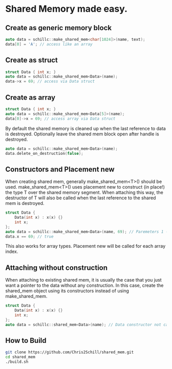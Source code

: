
# Shared Memory made easy.

## Create as generic memory block
```C++
auto data = schillc::make_shared_mem<char[1024]>(name, text);
data[0] = 'A'; // access like an array
```

## Create as struct
```C++
struct Data { int x; }
auto data = schillc::make_shared_mem<Data>(name);
data->x = 69; // access via Data struct
```

## Create as array
```C++
struct Data { int x; }
auto data = schillc::make_shared_mem<Data[5]>(name);
data[0]->x = 69; // access array via Data struct
```

By default the shared memory is cleaned up when the last
reference to data is destroyed. Optionally leave the shared mem block open after handle
is destroyed.
```C++
auto data = schillc::make_shared_mem<Data>(name);
data.delete_on_destruction(false);
```

## Constructors and Placement new
When creating shared mem, generally make_shared_mem\<T\>() should be used.
make_shared_mem\<T\>() uses placement new to construct (in place!) the type T
over the shared memory segment. When attaching this way, the destructor of T will also
be called when the last reference to the shared mem is destroyed.
```C++
struct Data {
    Data(int x) : x(x) {}
    int x;
};
auto data = schillc::make_shared_mem<Data>(name, 69); // Paremeters 1 - (n-1) are forwarded to the constructor of Data
data.x == 69; // true
```
This also works for array types. Placement new will be called for each array index.


## Attaching without construction
When attaching to existing shared mem, it is usually the case that you just want
a pointer to the data without any construction. In this case, create the shared_mem object
using its constructors instead of using make_shared_mem.
```C++
struct Data {
    Data(int x) : x(x) {}
    int x;
};
auto data = schillc::shared_mem<Data>(name); // Data constructor not called
```

## How to Build
```bash
git clone https://github.com/Chris2Schill/shared_mem.git
cd shared_mem
./build.sh
```
